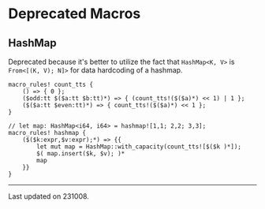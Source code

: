 # Deprecated Macros

## HashMap

Deprecated because it's better to utilize the fact that `HashMap<K, V>` is `From<[(K, V); N]>` for data hardcoding of a hashmap.

```rust,noplayground
macro_rules! count_tts {
    () => { 0 };
    ($odd:tt $($a:tt $b:tt)*) => { (count_tts!($($a)*) << 1) | 1 };
    ($($a:tt $even:tt)*) => { count_tts!($($a)*) << 1 };
}

// let map: HashMap<i64, i64> = hashmap![1,1; 2,2; 3,3];
macro_rules! hashmap {
    ($($k:expr,$v:expr);*) => {{
        let mut map = HashMap::with_capacity(count_tts![$($k )*]);
        $( map.insert($k, $v); )*
        map
    }}
}
```

---

Last updated on 231008.